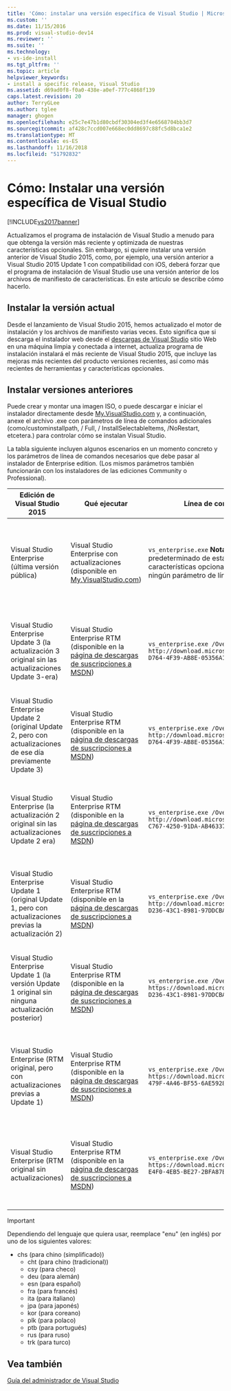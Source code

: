 ```yaml
---
title: 'Cómo: instalar una versión específica de Visual Studio | Microsoft Docs'
ms.custom: ''
ms.date: 11/15/2016
ms.prod: visual-studio-dev14
ms.reviewer: ''
ms.suite: ''
ms.technology:
- vs-ide-install
ms.tgt_pltfrm: ''
ms.topic: article
helpviewer_keywords:
- install a specific release, Visual Studio
ms.assetid: d69ad0f8-f0a0-438e-a0ef-777c4868f139
caps.latest.revision: 20
author: TerryGLee
ms.author: tglee
manager: ghogen
ms.openlocfilehash: e25c7e47b1d80cbdf30304ed3f4e6568704bb3d7
ms.sourcegitcommit: af428c7ccd007e668ec0dd8697c88fc5d8bca1e2
ms.translationtype: MT
ms.contentlocale: es-ES
ms.lasthandoff: 11/16/2018
ms.locfileid: "51792832"
---
```

# <a name="how-to-install-a-specific-release-of-visual-studio"></a>Cómo: Instalar una versión específica de Visual Studio
[!INCLUDE[vs2017banner](../includes/vs2017banner.md)]

Actualizamos el programa de instalación de Visual Studio a menudo para que obtenga la versión más reciente y optimizada de nuestras características opcionales.  Sin embargo, si quiere instalar una versión anterior de Visual Studio 2015, como, por ejemplo, una versión anterior a Visual Studio 2015 Update 1 con compatibilidad con iOS, deberá forzar que el programa de instalación de Visual Studio use una versión anterior de los archivos de manifiesto de características. En este artículo se describe cómo hacerlo.  
  
## <a name="installing-the-current-release"></a>Instalar la versión actual  
 Desde el lanzamiento de Visual Studio 2015, hemos actualizado el motor de instalación y los archivos de manifiesto varias veces.  Esto significa que si descarga el instalador web desde el [descargas de Visual Studio](https://www.visualstudio.com/downloads/download-visual-studio-vs) sitio Web en una máquina limpia y conectada a internet, actualiza programa de instalación instalará el más reciente de Visual Studio 2015, que incluye las mejoras más recientes del producto versiones recientes, así como más recientes de herramientas y características opcionales.  
  
## <a name="installing-earlier-releases"></a>Instalar versiones anteriores  
 Puede crear y montar una imagen ISO, o puede descargar e iniciar el instalador directamente desde [My.VisualStudio.com](https://my.visualstudio.com/downloads?q=visual%20studio%20enterprise%202015) y, a continuación, anexe el archivo .exe con parámetros de línea de comandos adicionales (como/custominstallpath, / Full, / InstallSelectableItems, /NoRestart, etcetera.) para controlar cómo se instalan Visual Studio.  
  
 La tabla siguiente incluyen algunos escenarios en un momento concreto y los parámetros de línea de comandos necesarios que debe pasar al instalador de Enterprise edition. (Los mismos parámetros también funcionarán con los instaladores de las ediciones Community o Professional).  
  
|Edición de Visual Studio 2015|Qué ejecutar|Línea de comandos que se va a usar|Qué hace la configuración|  
|--------------------------------|-----------------|--------------------------|---------------------|  
|Visual Studio Enterprise (última versión pública)|Visual Studio Enterprise con actualizaciones (disponible en [My.VisualStudio.com](https://my.visualstudio.com/downloads?q=visual%20studio%20enterprise%202015))|`vs_enterprise.exe` **Nota:** el comportamiento predeterminado de esta instalación ofrece las últimas características opcionales y por lo tanto, no requiere ningún parámetro de línea de comandos.|El programa de instalación de Visual Studio usa el archivo feed.xml más reciente e instala los archivos más recientes|  
|Visual Studio Enterprise Update 3 (la actualización 3 original sin las actualizaciones Update 3-era)|Visual Studio Enterprise RTM (disponible en la [página de descargas de suscripciones a MSDN](https://msdn.microsoft.com/subscriptions/downloads/))|`vs_enterprise.exe /OverrideFeedURI http://download.microsoft.com/download/6/B/B/6BBD3561-D764-4F39-AB8E-05356A122545/20160628.2/enu/feed.xml`|Instalación de Visual Studio usará el archivo feed.xml que estaba disponible cuando publique Update 3|  
|Visual Studio Enterprise Update 2 (original Update 2, pero con actualizaciones de ese día previamente Update 3)|Visual Studio Enterprise RTM (disponible en la [página de descargas de suscripciones a MSDN](https://msdn.microsoft.com/subscriptions/downloads/))|`vs_enterprise.exe /OverrideFeedURI http://download.microsoft.com/download/6/B/B/6BBD3561-D764-4F39-AB8E-05356A122545/20160620.2/enu/feed.xml`|Instalación de Visual Studio usará el archivo feed.xml que era el actual antes del lanzamiento de Update 3|  
|Visual Studio Enterprise (la actualización 2 original sin las actualizaciones Update 2 era)|Visual Studio Enterprise RTM (disponible en la [página de descargas de suscripciones a MSDN](https://msdn.microsoft.com/subscriptions/downloads/))|`vs_enterprise.exe /OverrideFeedURI http://download.microsoft.com/download/0/6/B/06BB0C5C-C767-4250-91DA-AB463377597E/20160405.3/enu/feed.xml`|Instalación de Visual Studio usará el archivo feed.xml que estaba disponible cuando publique Update 2|  
|Visual Studio Enterprise Update 1 (original Update 1, pero con actualizaciones previas la actualización 2)|Visual Studio Enterprise RTM (disponible en la [página de descargas de suscripciones a MSDN](https://msdn.microsoft.com/subscriptions/downloads/))|`vs_enterprise.exe /OverrideFeedURI http://download.microsoft.com/download/3/2/A/32A1974F-D236-43C1-8981-97DDCBAEF14A/20160225.3/enu/feed.xml`|Instalación de Visual Studio usará el archivo feed.xml que era el actual antes del lanzamiento de Update 2|  
|Visual Studio Enterprise Update 1 (la versión Update 1 original sin ninguna actualización posterior)|Visual Studio Enterprise RTM (disponible en la [página de descargas de suscripciones a MSDN](https://msdn.microsoft.com/subscriptions/downloads/))|`vs_enterprise.exe /OverrideFeedURI https://download.microsoft.com/download/3/2/A/32A1974F-D236-43C1-8981-97DDCBAEF14A/20151201.1/enu/feed.xml`|Instalación de Visual Studio usará el archivo feed.xml que estaba disponible cuando se publique Update 1|  
|Visual Studio Enterprise (RTM original, pero con actualizaciones previas a Update 1)|Visual Studio Enterprise RTM (disponible en la  [página de descargas de suscripciones a MSDN](https://msdn.microsoft.com/en-us/subscriptions/downloads/))|`vs_enterprise.exe /OverrideFeedURI https://download.microsoft.com/download/3/6/1/36188D5F-479F-4A46-BF55-6AE5928D1EBB/20151102.3/enu/feed.xml`|El programa de instalación de Visual Studio usará el archivo feed.xml que era el actual antes del lanzamiento de Update 1|  
|Visual Studio Enterprise (RTM original sin actualizaciones)|Visual Studio Enterprise RTM (disponible en la [página de descargas de suscripciones a MSDN](https://msdn.microsoft.com/subscriptions/downloads/))|`vs_enterprise.exe /OverrideFeedURI https://download.microsoft.com/download/5/7/B/57BF5016-E4F0-4EB5-BE27-2BFA87E7723F/20150713.1/enu/feed.xml`|Instalación de Visual Studio usará el archivo feed.xml que estaba disponible cuando el lanzamiento de RTM|  
  
> [!IMPORTANT]
>  Dependiendo del lenguaje que quiera usar, reemplace "enu" (en inglés) por uno de los siguientes valores:  
> 
> - chs (para chino (simplificado))  
>   -   cht (para chino (tradicional))  
>   -   csy (para checo)  
>   -   deu (para alemán)  
>   -   esn (para español)  
>   -   fra (para francés)  
>   -   ita (para italiano)  
>   -   jpa (para japonés)  
>   -   kor (para coreano)  
>   -   plk (para polaco)  
>   -   ptb (para portugués)  
>   -   rus (para ruso)  
>   -   trk (para turco)  
  
## <a name="see-also"></a>Vea también  
 [Guía del administrador de Visual Studio](../install/visual-studio-administrator-guide.md)
